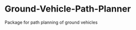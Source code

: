 Ground-Vehicle-Path-Planner
===========================

Package for path planning of ground vehicles
